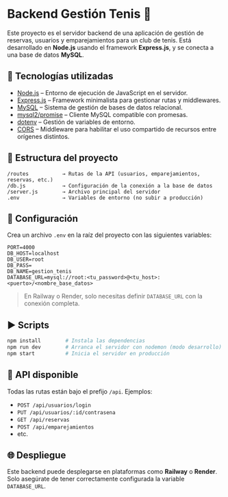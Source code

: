 # Backend Gestión Tenis 🎾

Este proyecto es el servidor backend de una aplicación de gestión de reservas, usuarios y emparejamientos para un club de tenis. Está desarrollado en **Node.js** usando el framework **Express.js**, y se conecta a una base de datos **MySQL**.

## 🚀 Tecnologías utilizadas

- [Node.js](https://nodejs.org/) – Entorno de ejecución de JavaScript en el servidor.
- [Express.js](https://expressjs.com/) – Framework minimalista para gestionar rutas y middlewares.
- [MySQL](https://www.mysql.com/) – Sistema de gestión de bases de datos relacional.
- [mysql2/promise](https://www.npmjs.com/package/mysql2) – Cliente MySQL compatible con promesas.
- [dotenv](https://www.npmjs.com/package/dotenv) – Gestión de variables de entorno.
- [CORS](https://www.npmjs.com/package/cors) – Middleware para habilitar el uso compartido de recursos entre orígenes distintos.

## 📁 Estructura del proyecto

```
/routes           → Rutas de la API (usuarios, emparejamientos, reservas, etc.)
/db.js            → Configuración de la conexión a la base de datos
/server.js        → Archivo principal del servidor
.env              → Variables de entorno (no subir a producción)
```

## 🔧 Configuración

Crea un archivo `.env` en la raíz del proyecto con las siguientes variables:

```env
PORT=4000
DB_HOST=localhost
DB_USER=root
DB_PASS=
DB_NAME=gestion_tenis
DATABASE_URL=mysql://root:<tu_password>@<tu_host>:<puerto>/<nombre_base_datos>
```

> En Railway o Render, solo necesitas definir `DATABASE_URL` con la conexión completa.

## ▶️ Scripts

```bash
npm install        # Instala las dependencias
npm run dev        # Arranca el servidor con nodemon (modo desarrollo)
npm start          # Inicia el servidor en producción
```

## 📡 API disponible

Todas las rutas están bajo el prefijo `/api`. Ejemplos:

- `POST /api/usuarios/login`
- `PUT /api/usuarios/:id/contrasena`
- `GET /api/reservas`
- `POST /api/emparejamientos`
- etc.

## 🌐 Despliegue

Este backend puede desplegarse en plataformas como **Railway** o **Render**. Solo asegúrate de tener correctamente configurada la variable `DATABASE_URL`.
